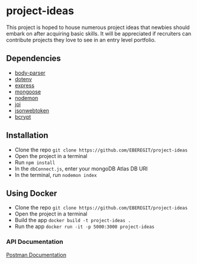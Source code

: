 # project-ideas
This project is hoped to house numerous project ideas that newbies should embark on after acquiring basic skills. It will be appreciated if recruiters can contribute projects they love to see in an entry level portfolio. 

## Dependencies
- [body-parser](https://www.npmjs.com/package/body-parser)
- [dotenv](https://www.npmjs.com/package/dotenv)
- [express](https://www.npmjs.com/package/express)
- [mongoose](https://www.npmjs.com/package/mongoose)
- [nodemon](https://www.npmjs.com/package/nodemon)
- [joi](https://www.npmjs.com/package/joi)
- [jsonwebtoken](https://www.npmjs.com/package/jsonwebtoken)
- [bcrypt](https://www.npmjs.com/package/bcrypt)

## Installation
- Clone the repo ``git clone https://github.com/EBEREGIT/project-ideas``
- Open the project in a terminal
- Run ``npm install``
- In the ``dbConnect.js``, enter your mongoDB Atlas DB URI
- In the terminal, run ``nodemon index``

## Using Docker
- Clone the repo ``git clone https://github.com/EBEREGIT/project-ideas``
- Open the project in a terminal
- Build the app ``docker build -t project-ideas .``
- Run the app ``docker run -it -p 5000:3000 project-ideas``

### API Documentation
[Postman Documentation](https://web.postman.co/collections/11502999-4ae3745f-75e3-4c32-80d0-955e2e774001?version=latest&workspace=58d7ca7a-b5b9-4b7e-8f75-2222ac386ab6#72e24adc-23c6-4e3c-a55a-4ff2f74377e5)